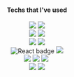 <div align=center>
<div align=center>
  

#### Techs that I've used 
  <img src="https://img.shields.io/badge/Unity Engine-002244?style=flat-square&logo=unity&logoColor=white">

  <img src="https://img.shields.io/badge/-C%23-000000?style=flat-square&logo=Csharp&logoColor=white">
 <br>

  <img src="https://img.shields.io/badge/Unreal%20Engine-%230E1128.svg?style=flat-square&logo=unrealengine&logoColor=white">

  <img src="https://img.shields.io/badge/C++-00599C?style=flat-square&logo=c%2B%2B&logoColor=white">
<br>
   <img src="https://img.shields.io/badge/Linux-FCC624?style=flat-square&logo=Linux&logoColor=black"> 
  <img src="https://img.shields.io/badge/Python-3766AB?style=flat-square&logo=Python&logoColor=white"/></a>
  <br>
<img
  src="https://img.shields.io/badge/-React-%2361DAFB.svg?style=flat-square&logo=react&logoColor=white"
  alt="React badge"
/>

  <img src="https://img.shields.io/badge/Typescript-3178C6?style=flat-square&logo=typescript&logoColor=white">

  <br>

  <img src="https://img.shields.io/badge/Javascript-F7DF1E.svg?style=flat-square&logo=javascript&logoColor=20232a" />

  
  <img src="https://img.shields.io/badge/HTML-E34F26.svg?style=flat-square&logo=html&logoColor=white" />
    <img src="https://img.shields.io/badge/CSS-1572B6.svg?style=flat-square&logo=css3&logoColor=white" />&nbsp

  <br>
  <img src="https://img.shields.io/badge/SQLite-003B57?style=flat-square&logo=SQLite&logoColor=white"/>
  <img src="https://img.shields.io/badge/MongoDB-47A248?style=flat-square&logo=MongoDB&logoColor=white">

 <br>

  <!--https://img.shields.io/badge/텍스트-뱃지컬러?style=flat-square&logo=이모지이름&logoColor=white-->
